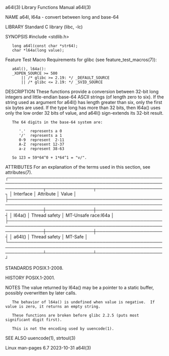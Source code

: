 a64l(3)								   Library Functions Manual							       a64l(3)

NAME
       a64l, l64a - convert between long and base-64

LIBRARY
       Standard C library (libc, -lc)

SYNOPSIS
       #include <stdlib.h>

       long a64l(const char *str64);
       char *l64a(long value);

   Feature Test Macro Requirements for glibc (see feature_test_macros(7)):

       a64l(), l64a():
	   _XOPEN_SOURCE >= 500
	       || /* glibc >= 2.19: */ _DEFAULT_SOURCE
	       || /* glibc <= 2.19: */ _SVID_SOURCE

DESCRIPTION
       These  functions provide a conversion between 32-bit long integers and little-endian base-64 ASCII strings (of length zero to six).  If the string used
       as argument for a64l() has length greater than six, only the first six bytes are used.  If the type long has more than 32 bits, then l64a()  uses  only
       the low order 32 bits of value, and a64l() sign-extends its 32-bit result.

       The 64 digits in the base-64 system are:

	      '.'  represents a 0
	      '/'  represents a 1
	      0-9  represent  2-11
	      A-Z  represent 12-37
	      a-z  represent 38-63

       So 123 = 59*64^0 + 1*64^1 = "v/".

ATTRIBUTES
       For an explanation of the terms used in this section, see attributes(7).
       ┌───────────────────────────────────────────────────────────────────────────────────────────────────────────────┬───────────────┬─────────────────────┐
       │ Interface												       │ Attribute     │ Value		     │
       ├───────────────────────────────────────────────────────────────────────────────────────────────────────────────┼───────────────┼─────────────────────┤
       │ l64a()													       │ Thread safety │ MT-Unsafe race:l64a │
       ├───────────────────────────────────────────────────────────────────────────────────────────────────────────────┼───────────────┼─────────────────────┤
       │ a64l()													       │ Thread safety │ MT-Safe	     │
       └───────────────────────────────────────────────────────────────────────────────────────────────────────────────┴───────────────┴─────────────────────┘

STANDARDS
       POSIX.1-2008.

HISTORY
       POSIX.1-2001.

NOTES
       The value returned by l64a() may be a pointer to a static buffer, possibly overwritten by later calls.

       The behavior of l64a() is undefined when value is negative.  If value is zero, it returns an empty string.

       These functions are broken before glibc 2.2.5 (puts most significant digit first).

       This is not the encoding used by uuencode(1).

SEE ALSO
       uuencode(1), strtoul(3)

Linux man-pages 6.7							  2023-10-31								       a64l(3)
